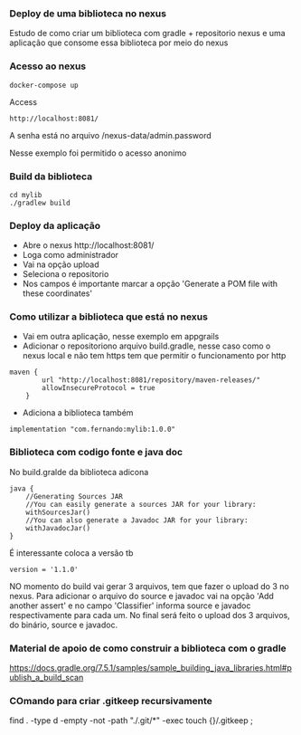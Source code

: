 ### Deploy de uma biblioteca no nexus

Estudo de como criar um biblioteca com gradle + repositorio nexus e uma aplicação que consome essa biblioteca por meio do nexus

### Acesso ao nexus

```
docker-compose up
```

Access

```
http://localhost:8081/
```


A senha está no arquivo /nexus-data/admin.password 


Nesse exemplo foi permitido o acesso anonimo


### Build da biblioteca

```
cd mylib
./gradlew build
```

### Deploy da aplicação 

* Abre o nexus http://localhost:8081/
* Loga como administrador
* Vai na opção upload
* Seleciona o repositorio
* Nos campos é importante marcar a opção 'Generate a POM file with these coordinates'

### Como utilizar a biblioteca que está no nexus

* Vai em outra aplicação, nesse exemplo em appgrails
* Adicionar o repositoriono arquivo build.gradle, nesse caso como o nexus local e não tem https tem que permitir o funcionamento por http
```
maven {
        url "http://localhost:8081/repository/maven-releases/"
        allowInsecureProtocol = true
    }
```
* Adiciona a biblioteca também
```
implementation "com.fernando:mylib:1.0.0"
```


### Biblioteca com codigo fonte e java doc

No build.gralde da biblioteca adicona

```
java {
    //Generating Sources JAR
    //You can easily generate a sources JAR for your library:
    withSourcesJar()
    //You can also generate a Javadoc JAR for your library:
    withJavadocJar()
}
```
É interessante coloca a versão tb
```
version = '1.1.0'
```

NO momento do build vai gerar 3 arquivos, tem que fazer o upload do 3 no nexus.
Para adicionar o arquivo do source e javadoc vai na opção 'Add another assert' e no 
campo 'Classifier' informa source e javadoc respectivamente para cada um. No final será
feito o upload dos 3 arquivos, do binário, source e javadoc.


### Material de apoio de como construir a biblioteca com o gradle

https://docs.gradle.org/7.5.1/samples/sample_building_java_libraries.html#publish_a_build_scan



### COmando para criar .gitkeep recursivamente

find . -type d -empty -not -path "./.git/*" -exec touch {}/.gitkeep \;